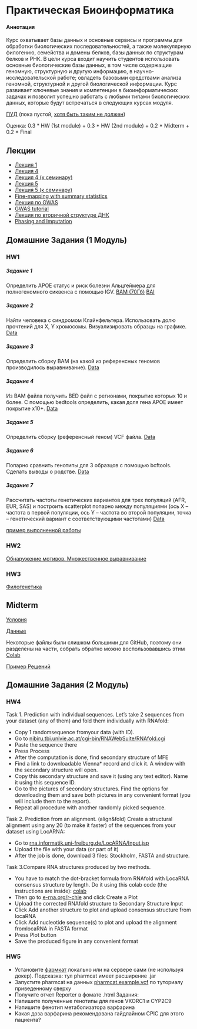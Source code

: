 # Практическая Биоинформатика

#### Аннотация
Курс охватывает базы данных и основные сервисы и программы для обработки биологических последовательностей, а также молекулярную филогению, семейства и домены белков, базы данных по структурам белков и РНК. В цели курса входит научить студентов использовать основные биологические базы данных, в том числе содержащие геномную, структурную и другую информацию, в научно-исследовательской работе; овладеть базовыми средствами анализа геномной, структурной и другой биологической информации. Курс развивает ключевые знания и компетенции в биоинформатических задачах и позволит успешно работать с любыми типами биологических данных, которые будут встречаться в следующих курсах модуля.

[ПУД](https://www.hse.ru/edu/courses/900085705) (пока пустой, [хотя быть таким не должен](https://www.hse.ru/studyspravka/programmauchdisc))

Оценка: 0.3 * HW (1st module) + 0.3 * HW (2nd module) + 0.2 * Midterm + 0.2 * Final

## Лекции
- [Лекция 1](https://docs.google.com/viewer?url=https://github.com/Vladm0z/HSE-Bioinformatics/raw/main/Bioinformatics/MSc/PracBio/PB_Lec1.pdf)
- [Лекция 4](https://docs.google.com/viewer?url=https://github.com/Vladm0z/HSE-Bioinformatics/raw/main/Bioinformatics/MSc/PracBio/PB_Lec4.pdf)
- [Лекция 4 (к семинару)](https://docs.google.com/viewer?url=https://github.com/Vladm0z/HSE-Bioinformatics/raw/main/Bioinformatics/MSc/PracBio/PBs_Lec4.pdf)
- [Лекция 5](https://docs.google.com/viewer?url=https://github.com/Vladm0z/HSE-Bioinformatics/raw/main/Bioinformatics/MSc/PracBio/PB_Lec5.pdf)
- [Лекция 5 (к семинару)](https://docs.google.com/viewer?url=https://github.com/Vladm0z/HSE-Bioinformatics/raw/main/Bioinformatics/MSc/PracBio/PBs_Lec5.pdf)
- [Fine-mapping with summary statistics](https://stephenslab.github.io/susieR/articles/finemapping_summary_statistics.html)
- [Лекция по GWAS](https://docs.google.com/viewer?url=https://github.com/Vladm0z/HSE-Bioinformatics/raw/main/Bioinformatics/MSc/PracBio/Post-GWAS-1_30.09.2024.pdf)
- [GWAS tutorial](https://pbreheny.github.io/adv-gwas-tutorial/quality_control.html#fam)
- [Лекция по вторичной структуре ДНК](https://docs.google.com/viewer?url=https://github.com/Vladm0z/HSE-Bioinformatics/raw/main/Bioinformatics/MSc/PracBio/PBs_Lec_05_11_2024.pdf)
- [Phasing and Imputation](https://docs.google.com/viewer?url=https://github.com/Vladm0z/HSE-Bioinformatics/raw/main/Bioinformatics/MSc/PracBio/Phasing%20and%20imputation.pdf)

## Домашние Задания (1 Модуль)
### HW1
##### Задание 1
Определить APOE статус и риск болезни Альцгеймера для полногеномного сиквенса с помощью IGV.
[BAM (70Гб)](https://storage.yandexcloud.net/genotek-testing/data/vi0006/vi0006.markdup.hg19.bam?X-Amz-Algorithm=AWS4-HMAC-SHA256&X-Amz-Credential=wgMztS8ws2HPY6sgnw38%2F20240910%2Fru-central1%2Fs3%2Faws4_request&X-Amz-Date=20240910T170208Z&X-Amz-Expires=864000&X-Amz-Signature=673FB8F2B3259D4A5F2326BD88BD7980B1D508D1A2F55075379BF61BD2A6AF69&X-Amz-SignedHeaders=host)
[BAI](https://storage.yandexcloud.net/genotek-testing/data/vi0006/vi0006.markdup.hg19.bai?X-Amz-Algorithm=AWS4-HMAC-SHA256&X-Amz-Credential=wgMztS8ws2HPY6sgnw38%2F20240910%2Fru-central1%2Fs3%2Faws4_request&X-Amz-Date=20240910T170237Z&X-Amz-Expires=864000&X-Amz-Signature=955B8DC66CC6C474038D2DFF1D90E354CA9F21D631C6901B1AB032218143BA74&X-Amz-SignedHeaders=host)

##### Задание 2
Найти человека с синдромом Клайнфельтера. Использовать долю прочтений для X, Y хромосомы. Визуализировать образцы на графике.
[Data](https://drive.google.com/file/d/1y4EX5VJBc5ZzAWVECgbhZMGMP7EzSRqt/view?usp=drive_link)

##### Задание 3
Определить сборку BAM (на какой из референсных геномов производилось выравнивание).
[Data](https://drive.google.com/file/d/1yBwfSk_-UkrYXF3zkjf8hAv-YlD8XNhV/view?usp=drive_link)

##### Задание 4
Из BAM файла получить BED файл с регионами, покрытие которых 10 и более. С помощью bedtools определить, какая доля гена APOE имеет покрытие x10+.
[Data](https://drive.google.com/file/d/1y6mscgydlMXj96c0m3xV3kHSci2a498n/view?usp=drive_link)

##### Задание 5
Определить сборку (референсный геном) VCF файла.
[Data](https://drive.google.com/file/d/1tB5_aX_PHTfgJBOxrBBgURkVGfd2gtAq/view?usp=drive_link)

##### Задание 6
Попарно сравнить генотипы для 3 образцов с помощью bcftools. Сделать выводы о родстве.
[Data](https://drive.google.com/file/d/1yKQC_qn8sDhyflKWvAQpYyDbBiTPvuv4/view?usp=drive_link)

##### Задание 7
Рассчитать частоты генетических вариантов для трех популяций (AFR, EUR, SAS) и построить scatterplot попарно между популяциями (ось Х – частота в первой популяции, ось Y – частота во второй популяции, точка – генетический вариант с соответствующими частотами)
[Data](https://drive.google.com/file/d/1yMDb2JGcMfaZ8T6oHVJRB2EPjq3dGos5/view?usp=drive_link)


[пример выполненной работы](https://colab.research.google.com/drive/1Re9ICj2SAEqcDrvhP-rtJgg-LgfydNbZ?usp=sharing)


### HW2

[Обнаружение мотивов. Множественное выравнивание](https://github.com/michtrofimov/hse_data_analysis_MSA/tree/master)

### HW3

[Филогенетика](https://github.com/michtrofimov/hse_data_analysis_phylogenetics)



## Midterm

[Условия](https://docs.google.com/viewer?url=https://github.com/Vladm0z/HSE-Bioinformatics/raw/main/Bioinformatics/MSc/PracBio/Midterm/Midterm.pdf)

[Данные](https://github.com/Vladm0z/HSE-Bioinformatics/tree/main/Bioinformatics/MSc/PracBio/Midterm)

Некоторые файлы были слишком большими для GitHub, поэтому они разделены на части, собрать обратно можно воспользовавшись этим [Colab](https://colab.research.google.com/drive/1DQu0zZz_REoLFjRxqyBUBRb232cv3wRj?usp=sharing)

[Пример Решений](https://docs.google.com/viewer?url=https://github.com/Vladm0z/HSE-Bioinformatics/raw/main/Bioinformatics/MSc/PracBio/Midterm/Midterm_sol.pdf)



## Домашние Задания (2 Модуль)
### HW4
Task 1. Prediction with individual sequences.
Let’s take 2 sequences from your dataset (any of them) and fold them individually with RNAfold:
- Copy 1 randomsequence fromyour data (with ID).
-  Go to [nibiru.tbi.univie.ac.at/cgi-bin/RNAWebSuite/RNAfold.cgi](http://nibiru.tbi.univie.ac.at/cgi-bin/RNAWebSuite/RNAfold.cgi)
- Paste the sequence there
- Press Process
- After the computation is done, find secondary structure of MFE
- Find a link to downloadable Vienna* record and click it. A window with the secondary structure will open.
- Copy this secondary structure and save it (using any text editor). Name it using this sequence ID.
- Go to the pictures of secondary structures. Find the options for downloading them and save both pictures in any convenient format (you will include them to the report).
- Repeat all procedure with another randomly picked sequence.

Task 2. Prediction from an alignment. (align&fold)
Create a structural alignment using any 20 (to make it faster) of the sequences from your
dataset using LocARNA:
- Go to [rna.informatik.uni-freiburg.de/LocARNA/Input.jsp](https://rna.informatik.uni-freiburg.de/LocARNA/Input.jsp)
- Upload the file with your data (or part of it)
- After the job is done, download 3 files: Stockholm, FASTA and structure.

Task 3.Compare RNA structures produced by two methods.
- You have to match the dot-bracket formula from RNAfold with LocaRNA consensus structure by length. Do it using this colab code (the instructions are inside): [colab](https://colab.research.google.com/drive/1dQZQgV2Y63VPjoqrqPC1B8Y5xG_HfzPv?usp=sharing)
- Then go to [e-rna.org/r-chie](https://e-rna.org/r-chie/) and click Create a Plot
- Upload the corrected RNAfold structure to Secondary Structure Input
- Click Add another structure to plot and upload consensus structure from locaRNA
- Click Add nucleotide sequence(s) to plot and upload the alignment fromlocaRNA in FASTA format
- Press Plot button
- Save the produced figure in any convenient format

### HW5
- Установите [фармкат](https://github.com/PharmGKB/PharmCAT-tutorial) локально или на сервере сами (не используя докер). Подсказка: тул
pharmcat имеет расширение .jar
- Запустите pharmcat на данных [pharmcat.example.vcf](https://github.com/Vladm0z/HSE-Bioinformatics/blob/main/Bioinformatics/MSc/PracBio/HW_1107/pharmcat.example.vcf) по туториалу приведенному сверху
- Получите отчет Reporter в фомате .html
Задания:
- Напишите полученные генотипы для генов VKORC1 и CYP2C9
- Напишите фенотип метаболизатора варфарина
- Какая доза варфарина рекомендована гайдлайном CPIC для этого пациента?
